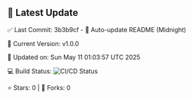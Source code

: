 ## 🚀 Latest Update

✅ Last Commit: 3b3b9cf - 🤖 Auto-update README (Midnight)

🌟 Current Version: v1.0.0

📅 Updated on: Sun May 11 01:03:57 UTC 2025

💻 Build Status: ![CI/CD Status](https://github.com/SaiAryan1784/wedding_frontend/actions/workflows/update-readme.yml/badge.svg)

⭐️ Stars: 0 | 🍴 Forks: 0
